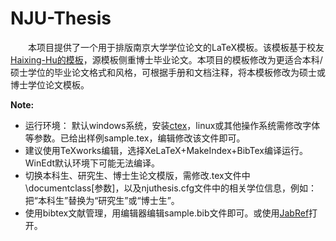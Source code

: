 # NJU-Thesis

　　本项目提供了一个用于排版南京大学学位论文的LaTeX模板。该模板基于校友[Haixing-Hu的模板](https://github.com/Haixing-Hu/nju-thesis)，源模板侧重博士毕业论文。本项目的模板修改为更适合本科/硕士学位的毕业论文格式和风格，可根据手册和文档注释，将本模板修改为硕士或博士学位论文模板。  
  
**Note:**
* 运行环境： 默认windows系统，安装[ctex](http://www.ctex.org/CTeXDownload/)，linux或其他操作系统需修改字体等参数。已给出样例sample.tex，编辑修改该文件即可。
* 建议使用TeXworks编辑，选择XeLaTeX+MakeIndex+BibTex编译运行。WinEdt默认环境下可能无法编译。
* 切换本科生、研究生、博士生论文模版，需修改.tex文件中\documentclass[参数]，以及njuthesis.cfg文件中的相关学位信息，例如：把“本科生”替换为“研究生”或“博士生”。
* 使用bibtex文献管理，用编辑器编辑sample.bib文件即可。或使用[JabRef](http://www.jabref.org/)打开。